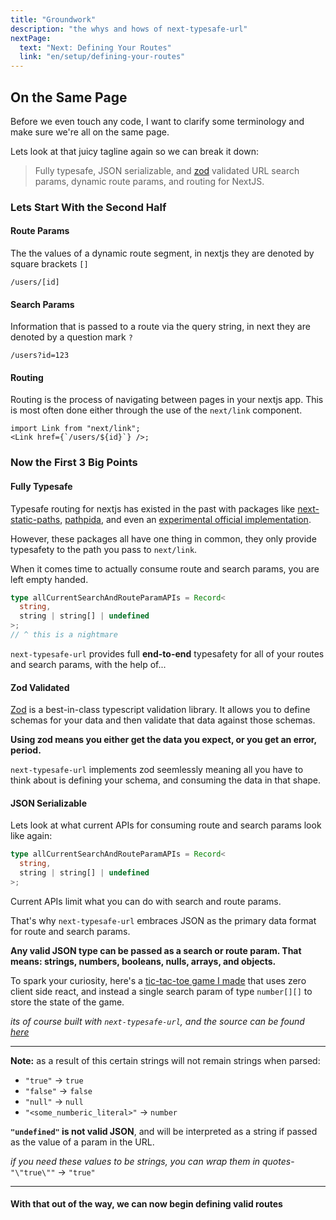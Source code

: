 ```yaml
---
title: "Groundwork"
description: "the whys and hows of next-typesafe-url"
nextPage:
  text: "Next: Defining Your Routes"
  link: "en/setup/defining-your-routes"
---
```


## On the Same Page

Before we even touch any code, I want to clarify some terminology and make sure we're all on the same page.

Lets look at that juicy tagline again so we can break it down:

> Fully typesafe, JSON serializable, and [zod](https://www.npmjs.com/package/zod) validated URL search params, dynamic route params, and routing for NextJS.

### Lets Start With the Second Half

#### Route Params

The the values of a dynamic route segment, in nextjs they are denoted by square brackets `[]`

```
/users/[id]
```

#### Search Params

Information that is passed to a route via the query string, in next they are denoted by a question mark `?`

```
/users?id=123
```

#### Routing

Routing is the process of navigating between pages in your nextjs app. This is most often done either through the use of the `next/link` component.

```tsx
import Link from "next/link";
<Link href={`/users/${id}`} />;
```

### Now the First 3 Big Points

#### Fully Typesafe

Typesafe routing for nextjs has existed in the past with packages like [next-static-paths](https://github.com/Schniz/next-static-paths), [pathpida](https://github.com/aspida/pathpida), and even an [experimental official implementation](https://github.com/aspida/pathpida).

However, these packages all have one thing in common, they only provide typesafety to the path you pass to `next/link`.

When it comes time to actually consume route and search params, you are left empty handed.

```ts
type allCurrentSearchAndRouteParamAPIs = Record<
  string,
  string | string[] | undefined
>;
// ^ this is a nightmare
```

`next-typesafe-url` provides full **end-to-end** typesafety for all of your routes and search params, with the help of...

#### Zod Validated

[Zod](https://zod.dev/) is a best-in-class typescript validation library. It allows you to define schemas for your data and then validate that data against those schemas.

**Using zod means you either get the data you expect, or you get an error, period.**

`next-typesafe-url` implements zod seemlessly meaning all you have to think about is defining your schema, and consuming the data in that shape.

#### JSON Serializable

Lets look at what current APIs for consuming route and search params look like again:

```ts
type allCurrentSearchAndRouteParamAPIs = Record<
  string,
  string | string[] | undefined
>;
```

Current APIs limit what you can do with search and route params.

That's why `next-typesafe-url` embraces JSON as the primary data format for route and search params.

**Any valid JSON type can be passed as a search or route param. That means: strings, numbers, booleans, nulls, arrays, and objects.**

To spark your curiosity, here's a [tic-tac-toe game I made](https://tictactoe-tomfoolery.vercel.app/) that uses zero client side react, and instead a single search param of type `number[][]` to store the state of the game.

_its of course built with `next-typesafe-url`, and the source can be found [here](https://github.com/ethanniser/tictactoe-tomfoolery)_

---

**Note:** as a result of this certain strings will not remain strings when parsed:

- `"true"` -> `true`
- `"false"` -> `false`
- `"null"` -> `null`
- `"<some_numberic_literal>"` -> `number`

**`"undefined"` is not valid JSON**, and will be interpreted as a string if passed as the value of a param in the URL.

_if you need these values to be strings, you can wrap them in quotes_- `"\"true\""` -> `"true"`

---

<h4>With that out of the way, we can now begin defining valid routes<h4>
